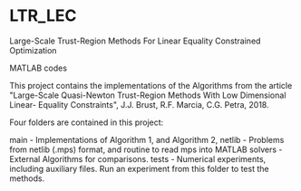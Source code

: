 # LTR_LEC
Large-Scale Trust-Region Methods For Linear Equality Constrained Optimization

MATLAB codes

This project contains the implementations of the Algorithms from the article
"Large-Scale Quasi-Newton Trust-Region Methods With Low Dimensional Linear-
Equality Constraints", J.J. Brust, R.F. Marcia, C.G. Petra, 2018.

Four folders are contained in this project:

main 	- Implementations of Algorithm 1, and Algorithm 2,
netlib 	- Problems from netlib (.mps) format, and routine to read mps into
		MATLAB
solvers - External Algorithms for comparisons.
tests 	- Numerical experiments, including auxiliary files. Run an experiment
		from this folder to test the methods.
